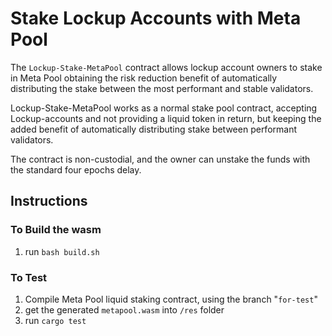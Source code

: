 # Stake Lockup Accounts with Meta Pool

The `Lockup-Stake-MetaPool` contract allows lockup account owners to stake in Meta Pool obtaining the risk reduction benefit 
of automatically distributing the stake between the most performant and stable validators.

Lockup-Stake-MetaPool works as a normal stake pool contract, accepting Lockup-accounts and not providing a liquid token in return, but keeping the added benefit of automatically distributing stake between performant validators.

The contract is non-custodial, and the owner can unstake the funds with the standard four epochs delay.

## Instructions
### To Build the wasm

1. run `bash build.sh`

### To Test

1. Compile Meta Pool liquid staking contract, using the branch "`for-test`" 
2. get the generated `metapool.wasm` into `/res` folder
3. run `cargo test`
